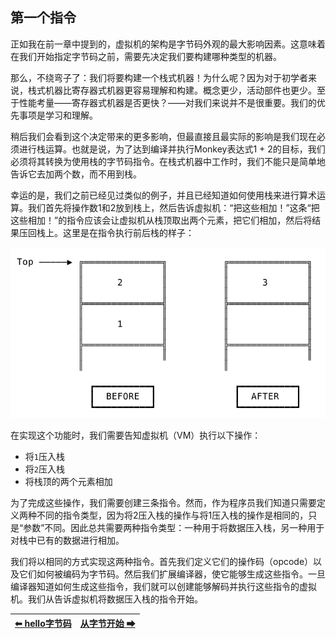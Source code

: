 ## 第一个指令

正如我在前一章中提到的，虚拟机的架构是字节码外观的最大影响因素。这意味着在我们开始指定字节码之前，需要先决定我们要构建哪种类型的机器。

那么，不绕弯子了：我们将要构建一个栈式机器！为什么呢？因为对于初学者来说，栈式机器比寄存器式机器更容易理解和构建。概念更少，活动部件也更少。至于性能考量——寄存器式机器是否更快？——对我们来说并不是很重要。我们的优先事项是学习和理解。

稍后我们会看到这个决定带来的更多影响，但最直接且最实际的影响是我们现在必须进行栈运算。也就是说，为了达到编译并执行Monkey表达式1 + 2的目标，我们必须将其转换为使用栈的字节码指令。在栈式机器中工作时，我们不能只是简单地告诉它去加两个数，而不用到栈。

幸运的是，我们之前已经见过类似的例子，并且已经知道如何使用栈来进行算术运算。我们首先将操作数1和2放到栈上，然后告诉虚拟机：“把这些相加！”这条“把这些相加！”的指令应该会让虚拟机从栈顶取出两个元素，把它们相加，然后将结果压回栈上。这里是在指令执行前后栈的样子：

![栈示意](/pic/字节码3.png)

在实现这个功能时，我们需要告知虚拟机（VM）执行以下操作：
* 将`1`压入栈
* 将`2`压入栈
* 将栈顶的两个元素相加

为了完成这些操作，我们需要创建三条指令。然而，作为程序员我们知道只需要定义两种不同的指令类型，因为将2压入栈的操作与将1压入栈的操作是相同的，只是“参数”不同。因此总共需要两种指令类型：一种用于将数据压入栈，另一种用于对栈中已有的数据进行相加。

我们将以相同的方式实现这两种指令。首先我们定义它们的操作码（opcode）以及它们如何被编码为字节码。然后我们扩展编译器，使它能够生成这些指令。一旦编译器知道如何生成这些指令，我们就可以创建能够解码并执行这些指令的虚拟机。我们从告诉虚拟机将数据压入栈的指令开始。

|[⬅ hello字节码](./11hello字节码.md)|[从字节开始 ➡](./13从字节开始.md)|
| --- | --- |
